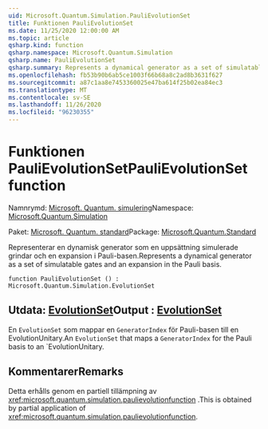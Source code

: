 ```yaml
---
uid: Microsoft.Quantum.Simulation.PauliEvolutionSet
title: Funktionen PauliEvolutionSet
ms.date: 11/25/2020 12:00:00 AM
ms.topic: article
qsharp.kind: function
qsharp.namespace: Microsoft.Quantum.Simulation
qsharp.name: PauliEvolutionSet
qsharp.summary: Represents a dynamical generator as a set of simulatable gates and an expansion in the Pauli basis.
ms.openlocfilehash: fb53b90b6ab5ce1003f66b68a8c2ad8b3631f627
ms.sourcegitcommit: a87c1aa8e7453360025e47ba614f25b02ea84ec3
ms.translationtype: MT
ms.contentlocale: sv-SE
ms.lasthandoff: 11/26/2020
ms.locfileid: "96230355"
---
```

# <a name="paulievolutionset-function"></a><span data-ttu-id="af98c-102">Funktionen PauliEvolutionSet</span><span class="sxs-lookup"><span data-stu-id="af98c-102">PauliEvolutionSet function</span></span>

<span data-ttu-id="af98c-103">Namnrymd: [Microsoft. Quantum. simulering](xref:Microsoft.Quantum.Simulation)</span><span class="sxs-lookup"><span data-stu-id="af98c-103">Namespace: [Microsoft.Quantum.Simulation](xref:Microsoft.Quantum.Simulation)</span></span>

<span data-ttu-id="af98c-104">Paket: [Microsoft. Quantum. standard](https://nuget.org/packages/Microsoft.Quantum.Standard)</span><span class="sxs-lookup"><span data-stu-id="af98c-104">Package: [Microsoft.Quantum.Standard](https://nuget.org/packages/Microsoft.Quantum.Standard)</span></span>


<span data-ttu-id="af98c-105">Representerar en dynamisk generator som en uppsättning simulerade grindar och en expansion i Pauli-basen.</span><span class="sxs-lookup"><span data-stu-id="af98c-105">Represents a dynamical generator as a set of simulatable gates and an expansion in the Pauli basis.</span></span>

```qsharp
function PauliEvolutionSet () : Microsoft.Quantum.Simulation.EvolutionSet
```


## <a name="output--evolutionset"></a><span data-ttu-id="af98c-106">Utdata: [EvolutionSet](xref:Microsoft.Quantum.Simulation.EvolutionSet)</span><span class="sxs-lookup"><span data-stu-id="af98c-106">Output : [EvolutionSet](xref:Microsoft.Quantum.Simulation.EvolutionSet)</span></span>

<span data-ttu-id="af98c-107">En `EvolutionSet` som mappar en `GeneratorIndex` för Pauli-basen till en EvolutionUnitary.</span><span class="sxs-lookup"><span data-stu-id="af98c-107">An `EvolutionSet` that maps a `GeneratorIndex` for the Pauli basis to an \`EvolutionUnitary.</span></span>

## <a name="remarks"></a><span data-ttu-id="af98c-108">Kommentarer</span><span class="sxs-lookup"><span data-stu-id="af98c-108">Remarks</span></span>

<span data-ttu-id="af98c-109">Detta erhålls genom en partiell tillämpning av <xref:microsoft.quantum.simulation.paulievolutionfunction> .</span><span class="sxs-lookup"><span data-stu-id="af98c-109">This is obtained by partial application of <xref:microsoft.quantum.simulation.paulievolutionfunction>.</span></span>